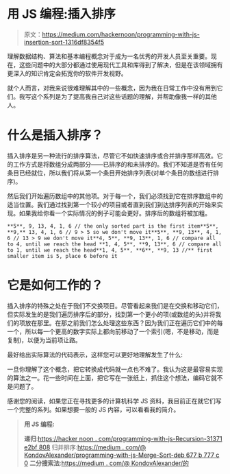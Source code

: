 # 用 JS 编程:插入排序

> 原文：<https://medium.com/hackernoon/programming-with-js-insertion-sort-1316df8354f5>

理解数据结构、算法和基本编程概念对于成为一名优秀的开发人员至关重要。现在，这些问题中的大部分都通过使用现代工具和库得到了解决，但是在该领域拥有更深入的知识肯定会拓宽你的软件开发视野。

就个人而言，对我来说很难理解其中的一些概念，因为我在日常工作中没有用到它们。我写这个系列是为了提高我自己对这些话题的理解，并帮助像我一样的其他人。

# 什么是插入排序？

插入排序是另一种流行的排序算法，尽管它不如快速排序或合并排序那样高效。它的工作方式是将数组分成两部分——已排序的和未排序的。我们不知道是否有任何条目已经就位，所以我们将从第一个条目开始排序列表(对单个条目的数组进行排序)。

然后我们开始遍历数组中的其他项。对于每一个，我们必须找到它在排序数组中的适当位置。我们通过找到第一个较小的项目或者直到我们到达排序列表的开始来实现。如果我给你看一个实际情况的例子可能会更好。排序后的数组将被加粗。

```
**5**, 9, 13, 4, 1, 6 // the only sorted part is the first item**5**, **9,** 13, 4, 1, 6 // 9 > 5 so we don't move it**5**, **9, 13**, 4, 1, 6 // 13 > 9 we don't move it**4, 5**, **9, 13**, 1, 6 // compare all to 4, until we reach the head **1, 4, 5**, **9, 13**, 6 // compare all to 1, until we reach the head**1, 4, 5**, **6**, **9, 13 //** first smaller item is 5, place 6 before it
```

# 它是如何工作的？

插入排序的特殊之处在于我们不交换项目。尽管看起来我们是在交换和移动它们，但实际发生的是我们遍历排序后的部分，找到第一个更小的项(或数组的头)并将我们的项放在那里。在那之前我们怎么处理这些东西？因为我们正在遍历它们中的每一个，所以每一个更高的数字实际上都向前移动了一个索引(嗯，不是移动，而是复制)，以便为当前项让路。

最好给出实际算法的代码表示，这样您可以更好地理解发生了什么:

一旦你理解了这个概念，把它转换成代码就一点也不难了。我认为这是最容易实现的算法之一。花一些时间在上面，把它写在一张纸上，抓住这个想法，编码它就不是问题了。

感谢您的阅读，如果您正在寻找更多的计算机科学 JS 资料，我目前正在就它们写一个完整的系列。如果想要一般的 JS 内容，可以看看我的简介。

> **用 JS 编程:**
> 
> **递归**:[https://hacker noon . com/programming-with-js-Recursion-31371 e2bf 808](https://hackernoon.com/programming-with-js-recursion-31371e2bf808)
> 归并排序:[https://medium . com/@ KondovAlexander/programming-with-js-Merge-Sort-deb 677 b 777 c 0](/@KondovAlexander/programming-with-js-merge-sort-deb677b777c0)
> **二分搜索法**:[https://medium . com/@ KondovAlexander/的](/@KondovAlexander/programming-with-js-binary-search-aaf86cef9cb3)